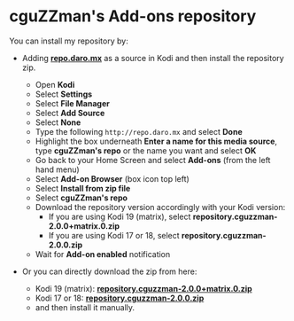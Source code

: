
# cguZZman's Add-ons repository

You can install my repository by:

- Adding **[repo.daro.mx](http://repo.daro.mx)** as a source in Kodi and then install the repository zip.
	- Open  **Kodi**
	-  Select  **Settings**
	-  Select  **File Manager**
	-  Select  **Add Source**
	-  Select  **None**
	-  Type the following `http://repo.daro.mx`  and select  **Done**
	-   Highlight the box underneath  **Enter a name for this media source**, type  **cguZZman's repo** or the name you want and select  **OK**
	- Go back to your Home Screen and select  **Add-ons**  (from the left hand menu)
	-   Select  **Add-on Browser**  (box icon top left)
	-   Select  **Install from zip file**
	-   Select  **cguZZman's repo**
	-   Download the repository version accordingly with your Kodi version:
	    - If you are using Kodi 19 (matrix), select  **repository.cguzzman-2.0.0+matrix.0.zip**
	    - If you are using Kodi 17 or 18, select  **repository.cguzzman-2.0.0.zip**
	-   Wait for  **Add-on enabled**  notification
	
- Or you can directly download the zip from here:
	- Kodi 19 (matrix): **[repository.cguzzman-2.0.0+matrix.0.zip](../../raw/master/docs/repository.cguzzman-2.0.0+matrix.0.zip)**
	- Kodi 17 or 18: **[repository.cguzzman-2.0.0.zip](../../raw/master/docs/repository.cguzzman-2.0.0.zip)**
	- and then install it manually.
